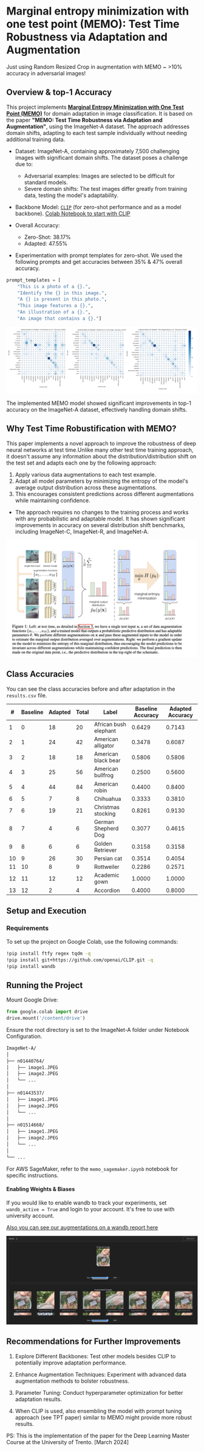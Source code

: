 # Marginal entropy minimization with one test point (MEMO): Test Time Robustness via Adaptation and Augmentation 

Just using Random Resized Crop in augmentation with MEMO ~ >10% accuracy in adversarial images!

## Overview & top-1 Accuracy

This project implements [**Marginal Entropy Minimization with One Test Point (MEMO)**](https://proceedings.neurips.cc/paper_files/paper/2022/file/fc28053a08f59fccb48b11f2e31e81c7-Paper-Conference.pdf) for domain adaptation in image classification. It is based on the paper **"MEMO: Test Time Robustness via Adaptation and Augmentation"**, using the ImageNet-A dataset. The approach addresses domain shifts, adapting to each test sample individually without needing additional training data.

- Dataset: ImageNet-A, containing approximately 7,500 challenging images with significant domain shifts. The dataset poses a challenge due to:
  - Adversarial examples: Images are selected to be difficult for standard models.
  - Severe domain shifts: The test images differ greatly from training data, testing the model's adaptability.

- Backbone Model: [`CLIP`](https://github.com/openai/CLIP) (for zero-shot performance and as a model backbone). [Colab Notebook to start with CLIP](https://colab.research.google.com/drive/1MHc4Eq6iQ9qC3viIkcANw91JKJk6FwEv?usp=sharing)
- Overall Accuracy:
  - Zero-Shot: 38.17%
  - Adapted: 47.55%
 
- Experimentation with prompt templates for zero-shot. We used the following prompts and get accuracies between 35% & 47% overall accuracy.

```python
prompt_templates = [
    "This is a photo of a {}.",
    "Identify the {} in this image.",
    "A {} is present in this photo.",
    "This image features a {}.",
    "An illustration of a {}.",
    "An image that contains a {}."]
```

<img src="prompt_templates.png">
    
The implemented MEMO model showed significant improvements in top-1 accuracy on the ImageNet-A dataset, effectively handling domain shifts.

## Why Test Time Robustification with MEMO?
This paper implements a novel approach to improve the robustness of deep neural networks at test time.Unlike many other test time training approach, it doesn't assume any information about the distribution/distribution shift on the test set and adapts each one by the following approach: 

1. Apply various data augmentations to each test example.
2. Adapt all model parameters by minimizing the entropy of the model's average output distribution across these augmentations.
3. This encourages consistent predictions across different augmentations while maintaining confidence.

- The approach requires no changes to the training process and works with any probabilistic and adaptable model. It has shown significant improvements in accuracy on several distribution shift benchmarks, including ImageNet-C, ImageNet-R, and ImageNet-A.

<img src="Model_Architecture.png">

## Class Accuracies

You can see the class accuracies before and after adaptation in the `results.csv` file.

| #  | Baseline | Adapted | Total | Label                | Baseline Accuracy | Adapted Accuracy |
|----|----------|---------|-------|----------------------|--------------------|-------------------|
| 1  | 0        | 18      | 20    | African bush elephant| 0.6429             | 0.7143            |
| 2  | 1        | 24      | 42    | American alligator   | 0.3478             | 0.6087            |
| 3  | 2        | 18      | 18    | American black bear  | 0.5806             | 0.5806            |
| 4  | 3        | 25      | 56    | American bullfrog    | 0.2500             | 0.5600            |
| 5  | 4        | 44      | 84    | American robin       | 0.4400             | 0.8400            |
| 6  | 5        | 7       | 8     | Chihuahua            | 0.3333             | 0.3810            |
| 7  | 6        | 19      | 21    | Christmas stocking   | 0.8261             | 0.9130            |
| 8  | 7        | 4       | 6     | German Shepherd Dog  | 0.3077             | 0.4615            |
| 9  | 8        | 6       | 6     | Golden Retriever     | 0.3158             | 0.3158            |
| 10 | 9        | 26      | 30    | Persian cat          | 0.3514             | 0.4054            |
| 11 | 10       | 8       | 9     | Rottweiler           | 0.2286             | 0.2571            |
| 12 | 11       | 12      | 12    | Academic gown        | 1.0000             | 1.0000            |
| 13 | 12       | 2       | 4     | Accordion            | 0.4000             | 0.8000            |


## Setup and Execution

### Requirements

To set up the project on Google Colab, use the following commands:

```bash
!pip install ftfy regex tqdm -q
!pip install git+https://github.com/openai/CLIP.git -q
!pip install wandb
```

## Running the Project

Mount Google Drive:

```python
from google.colab import drive
drive.mount('/content/drive')
```
Ensure the root directory is set to the ImageNet-A folder under Notebook Configuration.
```bash
ImageNet-A/
│
├── n01440764/
│   ├── image1.JPEG
│   ├── image2.JPEG
│   └── ...
│
├── n01443537/
│   ├── image1.JPEG
│   ├── image2.JPEG
│   └── ...
│
├── n01514668/
│   ├── image1.JPEG
│   ├── image2.JPEG
│   └── ...
│
└── ...
```
For AWS SageMaker, refer to the `memo_sagemaker.ipynb` notebook for specific instructions.

#### Enabling Weights & Biases

If you would like to enable wandb to track your experiments, 
set `wandb_active = True` and login to your account. It's free to use with university account. 

[Also you can see our augmentations on a wandb report here](https://wandb.ai/project-zero/imagenet-adaptation-zehra/reports/Augmentations-for-MEMO--Vmlldzo4NTA1NTA1?accessToken=u37q32nxru6y6vir0glo3e9h616qscb09hj40gx2tq25mv6c6rxckrxjqk9m9os7)

<img src="Wandb_Augmentation_Panel.png">

## Recommendations for Further Improvements
1. Explore Different Backbones: Test other models besides CLIP to potentially improve adaptation performance.
2. Enhance Augmentation Techniques: Experiment with advanced data augmentation methods to bolster robustness.
3. Parameter Tuning: Conduct hyperparameter optimization for better adaptation results.

4. When CLIP is used, also ensembling the model with prompt tuning approach (see TPT paper) similar to MEMO might provide more robust results.

PS: This is the implementation of the paper for the Deep Learning Master Course at the University of Trento. [March 2024]

